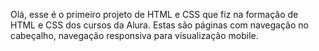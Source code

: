 Olá, esse é o primeiro projeto de HTML e CSS que fiz na formação de HTML e CSS dos cursos da Alura.
Estas são páginas com navegação no cabeçalho, navegação responsiva para visualização mobile.